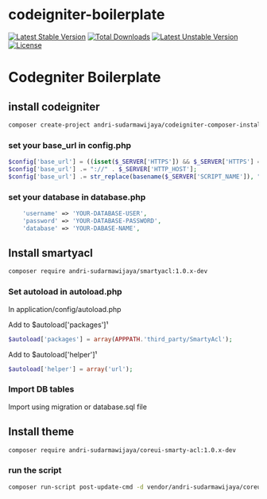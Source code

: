 # codeigniter-boilerplate
[![Latest Stable Version](http://poser.pugx.org/andri-sudarmawijaya/codeigniter-boilerplate/v)](https://packagist.org/packages/andri-sudarmawijaya/codeigniter-boilerplate) [![Total Downloads](http://poser.pugx.org/andri-sudarmawijaya/codeigniter-boilerplate/downloads)](https://packagist.org/packages/andri-sudarmawijaya/codeigniter-boilerplate) [![Latest Unstable Version](http://poser.pugx.org/andri-sudarmawijaya/codeigniter-boilerplate/v/unstable)](https://packagist.org/packages/andri-sudarmawijaya/codeigniter-boilerplate) [![License](http://poser.pugx.org/andri-sudarmawijaya/codeigniter-boilerplate/license)](https://packagist.org/packages/andri-sudarmawijaya/codeigniter-boilerplate)

# Codegniter Boilerplate

##  install codeigniter
```bash
composer create-project andri-sudarmawijaya/codeigniter-composer-installer codeigniter-boilerplate
```
### set your base_url in config.php
```php
$config['base_url'] = ((isset($_SERVER['HTTPS']) && $_SERVER['HTTPS'] == "on") ? "https" : "http");
$config['base_url'] .= "://" . $_SERVER['HTTP_HOST'];
$config['base_url'] .= str_replace(basename($_SERVER['SCRIPT_NAME']), "", $_SERVER['SCRIPT_NAME']);
```
### set your database in database.php
```php
	'username' => 'YOUR-DATABASE-USER',
	'password' => 'YOUR-DATABASE-PASSWORD',
	'database' => 'YOUR-DABASE-NAME',
```

## Install smartyacl
```bash
composer require andri-sudarmawijaya/smartyacl:1.0.x-dev
```

### Set autoload in autoload.php
In application/config/autoload.php

Add to $autoload['packages']¹
```php
$autoload['packages'] = array(APPPATH.'third_party/SmartyAcl');
```
Add to $autoload['helper']¹
```php
$autoload['helper'] = array('url');
```

### Import DB tables
Import using migration or database.sql file

## Install theme
```bash
composer require andri-sudarmawijaya/coreui-smarty-acl:1.0.x-dev
```
### run the script
```bash
composer run-script post-update-cmd -d vendor/andri-sudarmawijaya/coreui-smarty-acl
```




